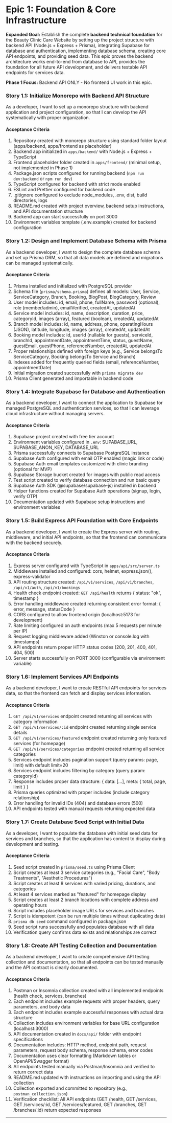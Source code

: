 # Epic 1: Foundation & Core Infrastructure

**Expanded Goal:** Establish the complete **backend technical foundation** for the Beauty Clinic Care Website by setting up the project structure with backend API (Node.js + Express + Prisma), integrating Supabase for database and authentication, implementing database schema, creating core API endpoints, and providing seed data. This epic proves the backend architecture works end-to-end from database to API, provides the foundation for all future API development, and delivers testable API endpoints for services data.

**Phase 1 Focus:** Backend API ONLY - No frontend UI work in this epic.

### Story 1.1: Initialize Monorepo with Backend API Structure

As a developer,
I want to set up a monorepo structure with backend application and project configuration,
so that I can develop the API systematically with proper organization.

#### Acceptance Criteria
1. Repository created with monorepo structure using standard folder layout (apps/backend, apps/frontend as placeholder)
2. Backend app initialized in `apps/backend/` with Node.js + Express + TypeScript
3. Frontend placeholder folder created in `apps/frontend/` (minimal setup, not implemented in Phase 1)
4. Package.json scripts configured for running backend (`npm run dev:backend` or `npm run dev`)
5. TypeScript configured for backend with strict mode enabled
6. ESLint and Prettier configured for backend code
7. .gitignore configured to exclude node_modules, .env, dist, build directories, logs
8. README.md created with project overview, backend setup instructions, and API documentation structure
9. Backend app can start successfully on port 3000
10. Environment variables template (.env.example) created for backend configuration

### Story 1.2: Design and Implement Database Schema with Prisma

As a backend developer,
I want to design the complete database schema and set up Prisma ORM,
so that all data models are defined and migrations can be managed systematically.

#### Acceptance Criteria
1. Prisma installed and initialized with PostgreSQL provider
2. Schema file (`prisma/schema.prisma`) defines all models: User, Service, ServiceCategory, Branch, Booking, BlogPost, BlogCategory, Review
3. User model includes: id, email, phone, fullName, password (optional), role (member/admin), emailVerified, createdAt, updatedAt
4. Service model includes: id, name, description, duration, price, categoryId, images (array), featured (boolean), createdAt, updatedAt
5. Branch model includes: id, name, address, phone, operatingHours (JSON), latitude, longitude, images (array), createdAt, updatedAt
6. Booking model includes: id, userId (nullable for guests), serviceId, branchId, appointmentDate, appointmentTime, status, guestName, guestEmail, guestPhone, referenceNumber, createdAt, updatedAt
7. Proper relationships defined with foreign keys (e.g., Service belongsTo ServiceCategory, Booking belongsTo Service and Branch)
8. Indexes added for frequently queried fields (email, referenceNumber, appointmentDate)
9. Initial migration created successfully with `prisma migrate dev`
10. Prisma Client generated and importable in backend code

### Story 1.4: Integrate Supabase for Database and Authentication

As a backend developer,
I want to connect the application to Supabase for managed PostgreSQL and authentication services,
so that I can leverage cloud infrastructure without managing servers.

#### Acceptance Criteria
1. Supabase project created with free tier account
2. Environment variables configured in `.env`: SUPABASE_URL, SUPABASE_ANON_KEY, DATABASE_URL
3. Prisma successfully connects to Supabase PostgreSQL instance
4. Supabase Auth configured with email OTP enabled (magic link or code)
5. Supabase Auth email templates customized with clinic branding (optional for MVP)
6. Supabase Storage bucket created for images with public read access
7. Test script created to verify database connection and run basic query
8. Supabase Auth SDK (@supabase/supabase-js) installed in backend
9. Helper functions created for Supabase Auth operations (signup, login, verify OTP)
10. Documentation updated with Supabase setup instructions and environment variables

### Story 1.5: Build Express API Foundation with Core Endpoints

As a backend developer,
I want to create the Express server with routing, middleware, and initial API endpoints,
so that the frontend can communicate with the backend securely.

#### Acceptance Criteria
1. Express server configured with TypeScript in `apps/api/src/server.ts`
2. Middleware installed and configured: cors, helmet, express.json(), express-validator
3. API routing structure created: `/api/v1/services`, `/api/v1/branches`, `/api/v1/auth`, `/api/v1/bookings`
4. Health check endpoint created: `GET /api/health` returns { status: "ok", timestamp }
5. Error handling middleware created returning consistent error format: { error, message, statusCode }
6. CORS configured to allow frontend origin (localhost:5173 for development)
7. Rate limiting configured on auth endpoints (max 5 requests per minute per IP)
8. Request logging middleware added (Winston or console.log with timestamps)
9. API endpoints return proper HTTP status codes (200, 201, 400, 401, 404, 500)
10. Server starts successfully on PORT 3000 (configurable via environment variable)

### Story 1.6: Implement Services API Endpoints

As a backend developer,
I want to create RESTful API endpoints for services data,
so that the frontend can fetch and display services information.

#### Acceptance Criteria
1. `GET /api/v1/services` endpoint created returning all services with category information
2. `GET /api/v1/services/:id` endpoint created returning single service details
3. `GET /api/v1/services/featured` endpoint created returning only featured services (for homepage)
4. `GET /api/v1/services/categories` endpoint created returning all service categories
5. Services endpoint includes pagination support (query params: page, limit) with default limit=20
6. Services endpoint includes filtering by category (query param: categoryId)
7. Response includes proper data structure: { data: [...], meta: { total, page, limit } }
8. Prisma queries optimized with proper includes (include category relationship)
9. Error handling for invalid IDs (404) and database errors (500)
10. API endpoints tested with manual requests returning expected data

### Story 1.7: Create Database Seed Script with Initial Data

As a developer,
I want to populate the database with initial seed data for services and branches,
so that the application has content to display during development and testing.

#### Acceptance Criteria
1. Seed script created in `prisma/seed.ts` using Prisma Client
2. Script creates at least 3 service categories (e.g., "Facial Care", "Body Treatments", "Aesthetic Procedures")
3. Script creates at least 8 services with varied pricing, durations, and categories
4. At least 4 services marked as "featured" for homepage display
5. Script creates at least 2 branch locations with complete address and operating hours
6. Script includes placeholder image URLs for services and branches
7. Script is idempotent (can be run multiple times without duplicating data)
8. `prisma db seed` command configured in package.json
9. Seed script runs successfully and populates database with all data
10. Verification query confirms data exists and relationships are correct

### Story 1.8: Create API Testing Collection and Documentation

As a backend developer,
I want to create comprehensive API testing collection and documentation,
so that all endpoints can be tested manually and the API contract is clearly documented.

#### Acceptance Criteria
1. Postman or Insomnia collection created with all implemented endpoints (health check, services, branches)
2. Each endpoint includes example requests with proper headers, query parameters, and body data
3. Each endpoint includes example successful responses with actual data structure
4. Collection includes environment variables for base URL configuration (localhost:3000)
4. API documentation created in `docs/api/` folder with endpoint specifications
5. Documentation includes: HTTP method, endpoint path, request parameters, request body schema, response schema, error codes
6. Documentation uses clear formatting (Markdown tables or OpenAPI/Swagger format)
7. All endpoints tested manually via Postman/Insomnia and verified to return correct data
8. README.md updated with instructions on importing and using the API collection
9. Collection exported and committed to repository (e.g., `postman_collection.json`)
10. Verification checklist: All API endpoints (GET /health, GET /services, GET /services/:id, GET /services/featured, GET /branches, GET /branches/:id) return expected responses

---
